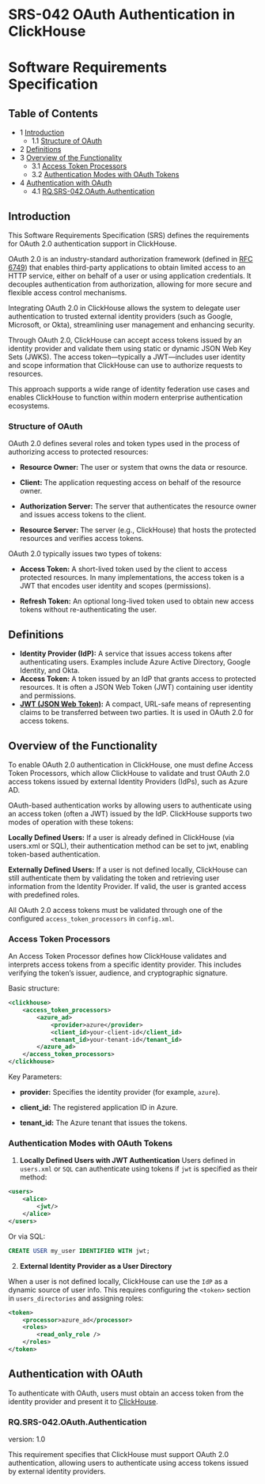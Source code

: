 # SRS-042 OAuth Authentication in ClickHouse
# Software Requirements Specification

## Table of Contents

* 1 [Introduction](#introduction)
    * 1.1 [Structure of OAuth](#structure-of-oauth)
* 2 [Definitions](#definitions)
* 3 [Overview of the Functionality](#overview-of-the-functionality)
    * 3.1 [Access Token Processors](#access-token-processors)
    * 3.2 [Authentication Modes with OAuth Tokens](#authentication-modes-with-oauth-tokens)
* 4 [Authentication with OAuth](#authentication-with-oauth)
    * 4.1 [RQ.SRS-042.OAuth.Authentication](#rqsrs-042oauthauthentication)

    
## Introduction

This Software Requirements Specification (SRS) defines the requirements for OAuth 2.0 authentication support in ClickHouse.

OAuth 2.0 is an industry-standard authorization framework (defined in [RFC 6749](https://datatracker.ietf.org/doc/html/rfc6749)) that enables third-party applications to obtain limited access to an HTTP service, either on behalf of a user or using application credentials. It decouples authentication from authorization, allowing for more secure and flexible access control mechanisms.

Integrating OAuth 2.0 in ClickHouse allows the system to delegate user authentication to trusted external identity providers (such as Google, Microsoft, or Okta), streamlining user management and enhancing security.

Through OAuth 2.0, ClickHouse can accept access tokens issued by an identity provider and validate them using static or dynamic JSON Web Key Sets (JWKS). The access token—typically a JWT—includes user identity and scope information that ClickHouse can use to authorize requests to resources.

This approach supports a wide range of identity federation use cases and enables ClickHouse to function within modern enterprise authentication ecosystems.

### Structure of OAuth

OAuth 2.0 defines several roles and token types used in the process of authorizing access to protected resources:

  * **Resource Owner:** The user or system that owns the data or resource.

  * **Client:** The application requesting access on behalf of the resource owner.
  * **Authorization Server:** The server that authenticates the resource owner and issues access tokens to the client.

  * **Resource Server:** The server (e.g., ClickHouse) that hosts the protected resources and verifies access tokens.

OAuth 2.0 typically issues two types of tokens:

  * **Access Token:** A short-lived token used by the client to access protected resources. In many implementations, the access token is a JWT that encodes user identity and scopes (permissions).

  * **Refresh Token:** An optional long-lived token used to obtain new access tokens without re-authenticating the user.

## Definitions

- **Identity Provider (IdP):** A service that issues access tokens after authenticating users. Examples include Azure Active Directory, Google Identity, and Okta.
- **Access Token:** A token issued by an IdP that grants access to protected resources. It is often a JSON Web Token (JWT) containing user identity and permissions.
- **[JWT (JSON Web Token)](https://github.com/Altinity/clickhouse-regression/blob/main/jwt_authentication/requirements/requirements.md):** A compact, URL-safe means of representing claims to be transferred between two parties. It is used in OAuth 2.0 for access tokens.


## Overview of the Functionality

To enable OAuth 2.0 authentication in ClickHouse, one must define Access Token Processors, which allow ClickHouse to validate and trust OAuth 2.0 access tokens issued by external Identity Providers (IdPs), such as Azure AD.

OAuth-based authentication works by allowing users to authenticate using an access token (often a JWT) issued by the IdP. ClickHouse supports two modes of operation with these tokens:

**Locally Defined Users:** If a user is already defined in ClickHouse (via users.xml or SQL), their authentication method can be set to jwt, enabling token-based authentication.

**Externally Defined Users:** If a user is not defined locally, ClickHouse can still authenticate them by validating the token and retrieving user information from the Identity Provider. If valid, the user is granted access with predefined roles.

All OAuth 2.0 access tokens must be validated through one of the configured `access_token_processors` in `config.xml`.

### Access Token Processors

An Access Token Processor defines how ClickHouse validates and interprets access tokens from a specific identity provider. This includes verifying the token’s issuer, audience, and cryptographic signature.

Basic structure:

```xml
<clickhouse>
    <access_token_processors>
        <azure_ad>
            <provider>azure</provider>
            <client_id>your-client-id</client_id>
            <tenant_id>your-tenant-id</tenant_id>
        </azure_ad>
    </access_token_processors>
</clickhouse>
```

Key Parameters:

- **provider:** Specifies the identity provider (for example, `azure`).

- **client_id:** The registered application ID in Azure.

- **tenant_id:** The Azure tenant that issues the tokens.

### Authentication Modes with OAuth Tokens

1. **Locally Defined Users with JWT Authentication**
Users defined in `users.xml` or `SQL` can authenticate using tokens if `jwt` is specified as their method:

```xml
<users>
    <alice>
        <jwt/>
    </alice>
</users>
```

Or via SQL:

```sql
CREATE USER my_user IDENTIFIED WITH jwt;
```

2. **External Identity Provider as a User Directory**

When a user is not defined locally, ClickHouse can use the `IdP` as a dynamic source of user info. This requires configuring the `<token>` section in `users_directories` and assigning roles:

```xml
<token>
    <processor>azure_ad</processor>
    <roles>
        <read_only_role />
    </roles>
</token>
```


## Authentication with OAuth

To authenticate with OAuth, users must obtain an access token from the identity provider and present it to [ClickHouse].

### RQ.SRS-042.OAuth.Authentication
version: 1.0

This requirement specifies that ClickHouse must support OAuth 2.0 authentication, allowing users to authenticate using access tokens issued by external identity providers.





[ClickHouse]: https://clickhouse.com
[Grafana]: https://grafana.com


